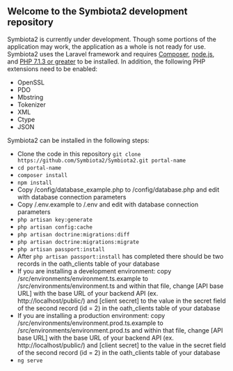 ## Welcome to the Symbiota2 development repository

Symbiota2 is currently under development. Though some portions of the application may work, the application as a whole is not ready for use. Symbiota2 uses the Laravel framework and requires [Composer](https://getcomposer.org/doc/00-intro.md), [node.js](https://nodejs.org/en/), and [PHP 7.1.3 or greater](http://php.net/manual/en/install.php) to be installed. In addition, the following PHP extensions need to be enabled:

- OpenSSL
- PDO
- Mbstring
- Tokenizer
- XML
- Ctype
- JSON

Symbiota2 can be installed in the following steps:

- Clone the code in this repository
`git clone https://github.com/Symbiota2/Symbiota2.git portal-name`
- `cd portal-name`
- `composer install`
- `npm install`
- Copy /config/database_example.php to /config/database.php and edit with database connection parameters
- Copy /.env.example to /.env and edit with database connection parameters
- `php artisan key:generate`
- `php artisan config:cache`
- `php artisan doctrine:migrations:diff`
- `php artisan doctrine:migrations:migrate`
- `php artisan passport:install`
- After `php artisan passport:install` has completed there should be two records in the oath_clients table of your database
- If you are installing a development environment: copy /src/environments/environment.ts.example to /src/environments/environment.ts and within that file, change [API base URL] with the base URL of your backend API (ex. http://localhost/public/) and [client secret] to the value in the secret field of the second record (id = 2) in the oath_clients table of your database
- If you are installing a production environment: copy /src/environments/environment.prod.ts.example to /src/environments/environment.prod.ts and within that file, change [API base URL] with the base URL of your backend API (ex. http://localhost/public/) and [client secret] to the value in the secret field of the second record (id = 2) in the oath_clients table of your database
- `ng serve`
